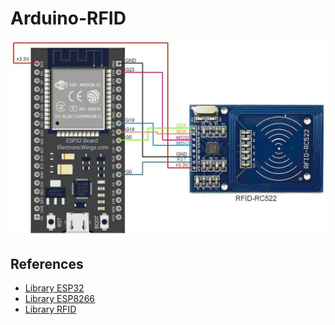 # Arduino-RFID

<img src="/ImageDocumentation/ESP32RFID.png">

## References
<ul>
    <li><a href="">Library ESP32</a></li>
    <li><a href="">Library ESP8266</a></li>
    <li><a href="">Library RFID</a></li>
</ul>